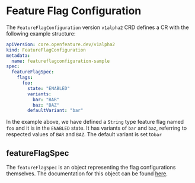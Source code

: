 # Feature Flag Configuration

The `FeatureFlagConfiguration` version `v1alpha2` CRD defines a CR with the following example structure:

```yaml
apiVersion: core.openfeature.dev/v1alpha2
kind: FeatureFlagConfiguration
metadata:
  name: featureflagconfiguration-sample
spec:
  featureFlagSpec:
    flags:
      foo:
        state: "ENABLED"
        variants:
          bar: "BAR"
          baz: "BAZ"
        defaultVariant: "bar"
```

In the example above, we have defined a `String` type feature flag named `foo` and it is in the `ENABLED` state. 
It has variants of `bar` and `baz`, referring to respected values of `BAR` and `BAZ`.
The default variant is set to`bar`

## featureFlagSpec

The `featureFlagSpec` is an object representing the flag configurations themselves. 
The documentation for this object can be found [here](https://github.com/open-feature/flagd/blob/main/docs/configuration/flag_configuration.md).
